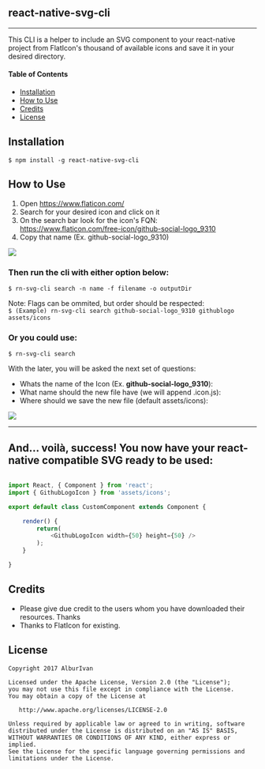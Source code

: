 ## react-native-svg-cli
------
This CLI is a helper to include an SVG component to your react-native project from FlatIcon's thousand of available icons and save it in your desired directory.


#### Table of Contents

* [Installation](#installation)
* [How to Use](#how-to-use)
* [Credits](#credits)
* [License](#license)


## Installation

```
$ npm install -g react-native-svg-cli
```


## How to Use


1. Open https://www.flaticon.com/
2. Search for your desired icon and click on it
3. On the search bar look for the icon's FQN:  https://www.flaticon.com/free-icon/github-social-logo_9310
4. Copy that name (Ex. github-social-logo_9310) 

![][cli-demo-webpage]


### Then run the cli with either option below:

```
$ rn-svg-cli search -n name -f filename -o outputDir
```
Note: Flags can be ommited, but order should be respected:  
 ```$ (Example) rn-svg-cli search github-social-logo_9310 githublogo assets/icons```  
  
    
### Or you could use:

```
$ rn-svg-cli search
```

With the later, you will be asked the next set of questions:  
  
* Whats the name of the Icon (Ex. **github-social-logo_9310**): 
* What name should the new file have (we will append .icon.js):  
* Where should we save the new file (default assets/icons):  
  

![][cli-demo-xterm]

  
--------
## And... voilà, success! You now have your react-native compatible SVG ready to be used:


```javascript

import React, { Component } from 'react';
import { GithubLogoIcon } from 'assets/icons';

export default class CustomComponent extends Component {

	render() {
		return(
			<GithubLogoIcon width={50} height={50} />
		);
	}

}
```


## Credits

* Please give due credit to the users whom you have downloaded their resources. Thanks
* Thanks to FlatIcon for existing.
  

## License

	Copyright 2017 AlburIvan
	
	Licensed under the Apache License, Version 2.0 (the "License");
	you may not use this file except in compliance with the License.
	You may obtain a copy of the License at
	
	   http://www.apache.org/licenses/LICENSE-2.0
	
	Unless required by applicable law or agreed to in writing, software
	distributed under the License is distributed on an "AS IS" BASIS,
	WITHOUT WARRANTIES OR CONDITIONS OF ANY KIND, either express or implied.
	See the License for the specific language governing permissions and
	limitations under the License.

[cli-demo-webpage]: https://raw.githubusercontent.com/AlburIvan/react-native-svg-search/master/assets/cli-demo-webpage.gif

[cli-demo-xterm]: https://raw.githubusercontent.com/AlburIvan/react-native-svg-search/master/assets/cli-demo-xterm.gif
